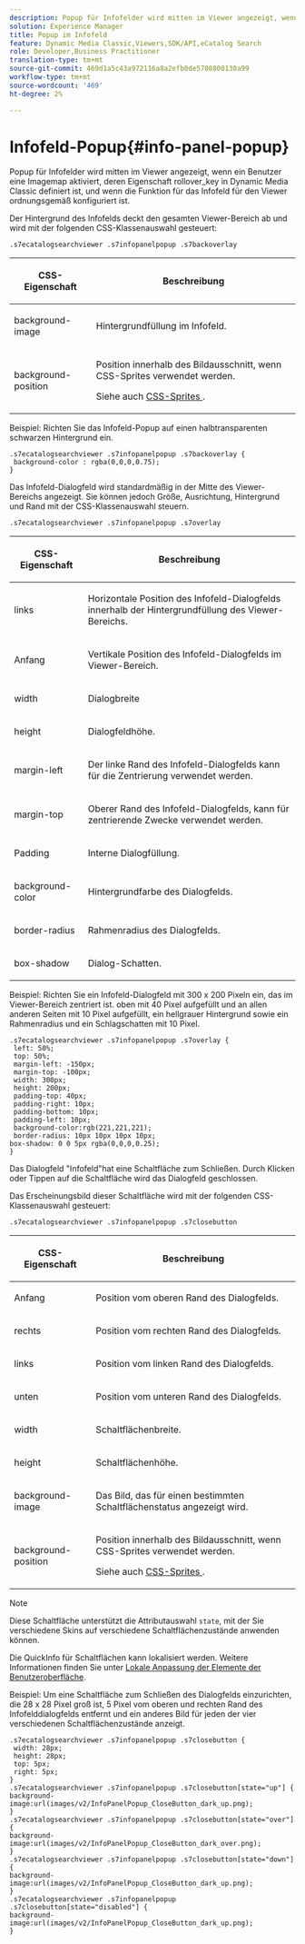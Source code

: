 ```yaml
---
description: Popup für Infofelder wird mitten im Viewer angezeigt, wenn ein Benutzer eine Imagemap aktiviert, deren Eigenschaft rollover_key in Dynamic Media Classic definiert ist, und wenn die Funktion für das Infofeld für den Viewer ordnungsgemäß konfiguriert ist.
solution: Experience Manager
title: Popup im Infofeld
feature: Dynamic Media Classic,Viewers,SDK/API,eCatalog Search
role: Developer,Business Practitioner
translation-type: tm+mt
source-git-commit: 469d1a5c43a972116a8a2efb0de5708800130a99
workflow-type: tm+mt
source-wordcount: '469'
ht-degree: 2%

---
```



# Infofeld-Popup{#info-panel-popup}

Popup für Infofelder wird mitten im Viewer angezeigt, wenn ein Benutzer eine Imagemap aktiviert, deren Eigenschaft rollover_key in Dynamic Media Classic definiert ist, und wenn die Funktion für das Infofeld für den Viewer ordnungsgemäß konfiguriert ist.

Der Hintergrund des Infofelds deckt den gesamten Viewer-Bereich ab und wird mit der folgenden CSS-Klassenauswahl gesteuert:

`.s7ecatalogsearchviewer .s7infopanelpopup .s7backoverlay`

<table id="table_94EE3F5BBE4547C0B4943471CEE7EDE4"> 
 <thead> 
  <tr> 
   <th colname="col1" class="entry"> <p> CSS-Eigenschaft </p> </th> 
   <th colname="col2" class="entry"> <p>Beschreibung </p> </th> 
  </tr> 
 </thead>
 <tbody> 
  <tr> 
   <td colname="col1"> <p> <span class="codeph"> background-image  </span> </p> </td> 
   <td colname="col2"> <p>Hintergrundfüllung im Infofeld. </p> </td> 
  </tr> 
  <tr> 
   <td colname="col1"> <p> <span class="codeph"> background-position  </span> </p> </td> 
   <td colname="col2"> <p> Position innerhalb des Bildausschnitt, wenn CSS-Sprites verwendet werden. </p> <p>Siehe auch <a href="../../../c-html5-s7-aem-asset-viewers/c-html5-ecatsearch-viewer-about/c-html5-ecatsearch-viewer-customizingviewer/c-html5-ecatsearch-viewer-customizingviewer.md#section-9d570f95eb2443aca74c1b02f6e89aff" format="dita" scope="local"> CSS-Sprites </a>. </p> </td> 
  </tr> 
 </tbody> 
</table>

Beispiel: Richten Sie das Infofeld-Popup auf einen halbtransparenten schwarzen Hintergrund ein.

```
.s7ecatalogsearchviewer .s7infopanelpopup .s7backoverlay { 
 background-color : rgba(0,0,0,0.75); 
}
```

Das Infofeld-Dialogfeld wird standardmäßig in der Mitte des Viewer-Bereichs angezeigt. Sie können jedoch Größe, Ausrichtung, Hintergrund und Rand mit der CSS-Klassenauswahl steuern.

`.s7ecatalogsearchviewer .s7infopanelpopup .s7overlay`

<table id="table_4E666A03A3D44CEEA72225113553AB3F"> 
 <thead> 
  <tr> 
   <th colname="col1" class="entry"> <p> CSS-Eigenschaft </p> </th> 
   <th colname="col2" class="entry"> <p>Beschreibung </p> </th> 
  </tr> 
 </thead>
 <tbody> 
  <tr> 
   <td colname="col1"> <p> <span class="codeph"> links </span> </p> </td> 
   <td colname="col2"> <p>Horizontale Position des Infofeld-Dialogfelds innerhalb der Hintergrundfüllung des Viewer-Bereichs. </p> </td> 
  </tr> 
  <tr> 
   <td colname="col1"> <p> <span class="codeph"> Anfang </span> </p> </td> 
   <td colname="col2"> <p>Vertikale Position des Infofeld-Dialogfelds im Viewer-Bereich. </p> </td> 
  </tr> 
  <tr> 
   <td colname="col1"> <p> <span class="codeph"> width </span> </p> </td> 
   <td colname="col2"> <p>Dialogbreite </p> </td> 
  </tr> 
  <tr> 
   <td colname="col1"> <p> <span class="codeph"> height </span> </p> </td> 
   <td colname="col2"> <p>Dialogfeldhöhe. </p> </td> 
  </tr> 
  <tr> 
   <td colname="col1"> <p> <span class="codeph"> margin-left  </span> </p> </td> 
   <td colname="col2"> <p>Der linke Rand des Infofeld-Dialogfelds kann für die Zentrierung verwendet werden. </p> </td> 
  </tr> 
  <tr> 
   <td colname="col1"> <p> <span class="codeph"> margin-top  </span> </p> </td> 
   <td colname="col2"> <p>Oberer Rand des Infofeld-Dialogfelds, kann für zentrierende Zwecke verwendet werden. </p> </td> 
  </tr> 
  <tr> 
   <td colname="col1"> <p> <span class="codeph"> Padding </span> </p> </td> 
   <td colname="col2"> <p>Interne Dialogfüllung. </p> </td> 
  </tr> 
  <tr> 
   <td colname="col1"> <p> <span class="codeph"> background-color  </span> </p> </td> 
   <td colname="col2"> <p>Hintergrundfarbe des Dialogfelds. </p> </td> 
  </tr> 
  <tr> 
   <td colname="col1"> <p> <span class="codeph"> border-radius  </span> </p> </td> 
   <td colname="col2"> <p>Rahmenradius des Dialogfelds. </p> </td> 
  </tr> 
  <tr> 
   <td colname="col1"> <p> <span class="codeph"> box-shadow  </span> </p> </td> 
   <td colname="col2"> <p>Dialog-Schatten. </p> </td> 
  </tr> 
 </tbody> 
</table>

Beispiel: Richten Sie ein Infofeld-Dialogfeld mit 300 x 200 Pixeln ein, das im Viewer-Bereich zentriert ist. oben mit 40 Pixel aufgefüllt und an allen anderen Seiten mit 10 Pixel aufgefüllt, ein hellgrauer Hintergrund sowie ein Rahmenradius und ein Schlagschatten mit 10 Pixel.

```
.s7ecatalogsearchviewer .s7infopanelpopup .s7overlay { 
 left: 50%; 
 top: 50%; 
 margin-left: -150px; 
 margin-top: -100px; 
 width: 300px; 
 height: 200px; 
 padding-top: 40px; 
 padding-right: 10px; 
 padding-bottom: 10px; 
 padding-left: 10px; 
 background-color:rgb(221,221,221); 
 border-radius: 10px 10px 10px 10px; 
box-shadow: 0 0 5px rgba(0,0,0,0.25);  
}
```

Das Dialogfeld &quot;Infofeld&quot;hat eine Schaltfläche zum Schließen. Durch Klicken oder Tippen auf die Schaltfläche wird das Dialogfeld geschlossen.

Das Erscheinungsbild dieser Schaltfläche wird mit der folgenden CSS-Klassenauswahl gesteuert:

`.s7ecatalogsearchviewer .s7infopanelpopup .s7closebutton`

<table id="table_2C8D322F57114A72B43053CB4539C65C"> 
 <thead> 
  <tr> 
   <th colname="col1" class="entry"> <p> CSS-Eigenschaft </p> </th> 
   <th colname="col2" class="entry"> <p>Beschreibung </p> </th> 
  </tr> 
 </thead>
 <tbody> 
  <tr> 
   <td colname="col1"> <p> <span class="codeph"> Anfang </span> </p> </td> 
   <td colname="col2"> <p>Position vom oberen Rand des Dialogfelds. </p> </td> 
  </tr> 
  <tr> 
   <td colname="col1"> <p> <span class="codeph"> rechts </span> </p> </td> 
   <td colname="col2"> <p>Position vom rechten Rand des Dialogfelds. </p> </td> 
  </tr> 
  <tr> 
   <td colname="col1"> <p> <span class="codeph"> links </span> </p> </td> 
   <td colname="col2"> <p>Position vom linken Rand des Dialogfelds. </p> </td> 
  </tr> 
  <tr> 
   <td colname="col1"> <p> <span class="codeph"> unten </span> </p> </td> 
   <td colname="col2"> <p>Position vom unteren Rand des Dialogfelds. </p> </td> 
  </tr> 
  <tr> 
   <td colname="col1"> <p> <span class="codeph"> width  </span> </p> </td> 
   <td colname="col2"> <p>Schaltflächenbreite. </p> </td> 
  </tr> 
  <tr> 
   <td colname="col1"> <p> <span class="codeph"> height  </span> </p> </td> 
   <td colname="col2"> <p>Schaltflächenhöhe. </p> </td> 
  </tr> 
  <tr> 
   <td colname="col1"> <p> <span class="codeph"> background-image  </span> </p> </td> 
   <td colname="col2"> <p>Das Bild, das für einen bestimmten Schaltflächenstatus angezeigt wird. </p> </td> 
  </tr> 
  <tr> 
   <td colname="col1"> <p> <span class="codeph"> background-position  </span> </p> </td> 
   <td colname="col2"> <p> Position innerhalb des Bildausschnitt, wenn CSS-Sprites verwendet werden. </p> <p>Siehe auch <a href="../../../c-html5-s7-aem-asset-viewers/c-html5-ecatsearch-viewer-about/c-html5-ecatsearch-viewer-customizingviewer/c-html5-ecatsearch-viewer-customizingviewer.md#section-9d570f95eb2443aca74c1b02f6e89aff" format="dita" scope="local"> CSS-Sprites </a>. </p> </td> 
  </tr> 
 </tbody> 
</table>

>[!NOTE]
>
>Diese Schaltfläche unterstützt die Attributauswahl `state`, mit der Sie verschiedene Skins auf verschiedene Schaltflächenzustände anwenden können.

Die QuickInfo für Schaltflächen kann lokalisiert werden. Weitere Informationen finden Sie unter [Lokale Anpassung der Elemente der Benutzeroberfläche](../../../c-html5-s7-aem-asset-viewers/c-html5-20-ecatalog-viewer-about/c-html5-20-ecatalog-viewer-localization.md#concept-cbfc39344c494eb7b9f6a272cff0cc74).

Beispiel: Um eine Schaltfläche zum Schließen des Dialogfelds einzurichten, die 28 x 28 Pixel groß ist, 5 Pixel vom oberen und rechten Rand des Infofelddialogfelds entfernt und ein anderes Bild für jeden der vier verschiedenen Schaltflächenzustände anzeigt.

```
.s7ecatalogsearchviewer .s7infopanelpopup .s7closebutton { 
 width: 28px; 
 height: 28px; 
 top: 5px; 
 right: 5px; 
} 
.s7ecatalogsearchviewer .s7infopanelpopup .s7closebutton[state="up"] { 
background-image:url(images/v2/InfoPanelPopup_CloseButton_dark_up.png); 
} 
.s7ecatalogsearchviewer .s7infopanelpopup .s7closebutton[state="over"] { 
background-image:url(images/v2/InfoPanelPopup_CloseButton_dark_over.png); 
} 
.s7ecatalogsearchviewer .s7infopanelpopup .s7closebutton[state="down"] { 
background-image:url(images/v2/InfoPanelPopup_CloseButton_dark_up.png); 
} 
.s7ecatalogsearchviewer .s7infopanelpopup .s7closebutton[state="disabled"] { 
background-image:url(images/v2/InfoPanelPopup_CloseButton_dark_up.png); 
}
```

